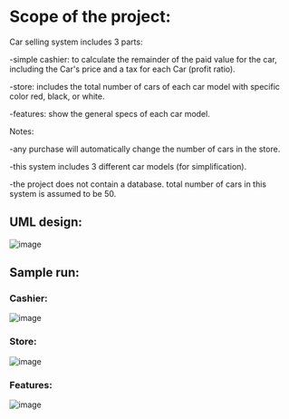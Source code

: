 # Scope of the project:
Car selling system includes 3 parts:  

-simple cashier: to calculate the remainder of the paid value for the car, including the Car's price and a tax for each Car (profit ratio).

-store: includes the total number of cars of each car model with specific color red, black, or white.

-features: show the general specs of each car model.

Notes: 

-any purchase will automatically change the number of cars in the store.

-this system includes 3 different car models (for simplification).

-the project does not contain a database. total number of cars in this system is assumed to be 50.

## UML design:
![image](https://github.com/user-attachments/assets/a3cadbb4-deda-4533-829f-72ef3815c1b0)

## Sample run: 

### Cashier:
![image](https://github.com/user-attachments/assets/8fa4f840-4bf8-4210-8316-597ac6cb3848)

### Store:
![image](https://github.com/user-attachments/assets/a3ea4171-7142-4488-a256-65ab28ed2a15)

### Features:
![image](https://github.com/user-attachments/assets/559b88d3-d3e1-49bf-a64f-0b15dd67590c)



